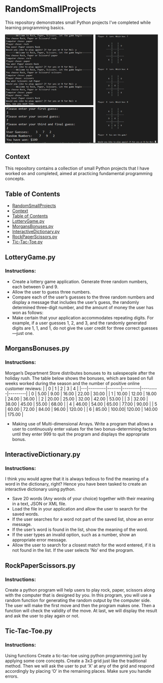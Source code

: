# RandomSmallProjects
This repository demonstrates small Python projects I've completed while learning programming basics.

<img src="assets/images/Aboobaker_RandomSmallProjects.png" alt="Aboobaker Random Small Projects">

## Context
This repository contains a collection of small Python projects that I have worked on and completed, aimed at practicing fundamental programming concepts.

## Table of Contents
- [RandomSmallProjects](#randomsmallprojects)
- [Context](#context)
- [Table of Contents](#table-of-contents)
- [LotteryGame.py](#lotterygamepy)
- [MorgansBonuses.py](#morgansbonusespy)
- [InteractiveDictionary.py](#interactivedictionarypy)
- [RockPaperScissors.py](#rockpaperscissorspy)
- [Tic-Tac-Toe.py](#tic-tac-toepy)


## LotteryGame.py
### Instructions: 
- Create a lottery game application. Generate three random numbers, each between 0 and 9.  
- Allow the user to guess three numbers. 
- Compare each of the user’s guesses to the three random numbers and display a message that includes the user’s guess, the randomly determined three-digit number, and the amount of money the user has won as follows: 
- Make certain that your application accommodates repeating digits. For example, if a user guesses 1, 2, and 3, and the randomly generated digits are 1, 1, and 1, do not give the user credit for three correct guesses—just one.


## MorgansBonuses.py
### Instructions:
Morgan’s Department Store distributes bonuses to its salespeople after the holiday rush. The table below shows the bonuses, which are based on full weeks worked during the season and the number of positive online customer reviews:
|   |    0    |   1   |    2    |    3    |    4    |
|---|---------|-------|---------|---------|---------|
| 0 |  5.00   | 9.00  | 16.00   | 22.00   | 30.00   |
| 1 | 10.00   | 12.00 | 18.00   | 24.00   | 36.00   |
| 2 | 20.00   | 25.00 | 32.00   | 42.00   | 53.00   |
| 3 | 32.00   | 38.00 | 45.00   | 55.00   | 68.00   |
| 4 | 46.00   | 54.00 | 65.00   | 77.00   | 90.00   |
| 5 | 60.00   | 72.00 | 84.00   | 96.00   | 120.00  |
| 6 | 85.00   | 100.00| 120.00  | 140.00  | 175.00  |

- Making use of Multi-dimensional Arrays. Write a program that allows a user to continuously enter values for the two bonus-determining factors until they enter 999 to quit the program and displays the appropriate bonus.

## InteractiveDictionary.py
### Instructions:
I think you would agree that it is always tedious to find the meaning of a word in the dictionary, right? Hence you have been tasked to create an interactive 
dictionary using python. 
- Save 20 words (Any words of your choice) together with their meaning in a text, JSON or XML file. 
- Load the file in your application and allow the user to search for the saved words.  
- If the user searches for a word not part of the saved list, show an error message. 
- If the user’s word is found in the list, show the meaning of the word. 
- If the user types an invalid option, such as a number, show an appropriate error message. 
- Allow the user to search for a closest match for the word entered, if it is not found in the list. If the user selects 'No' end the program. 

## RockPaperScissors.py
### Instructions:
Create a python program will help users to play rock, paper, scissors along with the computer that is designed by you. In this program, you will use a random function for generating the random output by the computer side. The user will make the first move and then the program makes one. Then a function will check the validity of the move. At last, we will display the result and ask the user to play again or not.

## Tic-Tac-Toe.py
### Instructions:
Using functions Create a tic-tac-toe using python programming just by applying some core concepts. Create a 3x3 grid just like the traditional method. Then we will ask the user to put ‘X’ at any of the grid and respond accordingly by placing ‘O’ in the remaining places. Make sure you handle errors.



